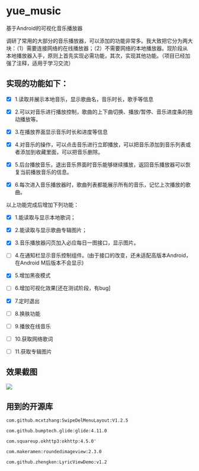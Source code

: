 # yue_music
基于Android的可视化音乐播放器

调研了常用的大部分的音乐播放器，可以添加的功能非常多。我大致把它分为两大块：（1）需要连接网络的在线播放器；（2）不需要网络的本地播放器。现阶段从本地播放器入手，原则上首先实现必需功能，其次，实现其他功能。（项目已经加强了注释，适用于学习交流）

## 实现的功能如下：

- [x] 1.读取并展示本地音乐，显示歌曲名，音乐时长，歌手等信息

- [x] 2.可以对音乐进行播放控制，歌曲的上下曲切换、播放/暂停、音乐进度条的拖动播放等。

- [x] 3.在播放界面显示音乐时长和进度等信息

- [x] 4.对音乐的操作，可以点击音乐进行立即播放，可以把音乐添加到音乐列表或者添加到收藏里面，可以把音乐删除。

- [x] 5.后台播放音乐，退出音乐界面时音乐能够继续播放，返回音乐播放器可以恢复当前播放音乐的信息。

- [x] 6.每次进入音乐播放器时，歌曲列表都能展示所有的音乐，记忆上次播放的歌曲。

以上功能完成后增加下列功能：

- [x] 1.能读取与显示本地歌词；

- [x] 2.能读取与显示歌曲专辑图片；

- [x] 3.音乐播放器闪页加入必应每日一图接口，显示图片。

- [ ] 4.在通知栏显示音乐控制组件。(由于接口的改变，还未适配高版本Android，在Android M后版本不会显示)

- [x] 5.增加黑夜模式

- [ ] 6.增加可视化效果[还在测试阶段，有bug]

- [x] 7.定时退出

- [ ] 8.换肤功能

- [ ] 9.播放在线音乐

- [ ] 10.获取网络歌词

- [ ] 11.获取专辑图片

  

## 效果截图

![](截图/效果图.png)

## 用到的开源库

```
com.github.mcxtzhang:SwipeDelMenuLayout:V1.2.5
```

```
com.github.bumptech.glide:glide:4.11.0
```

```
com.squareup.okhttp3:okhttp:4.5.0'
```

```
com.makeramen:roundedimageview:2.3.0
```

```
com.github.zhengken:LyricViewDemo:v1.2
```

